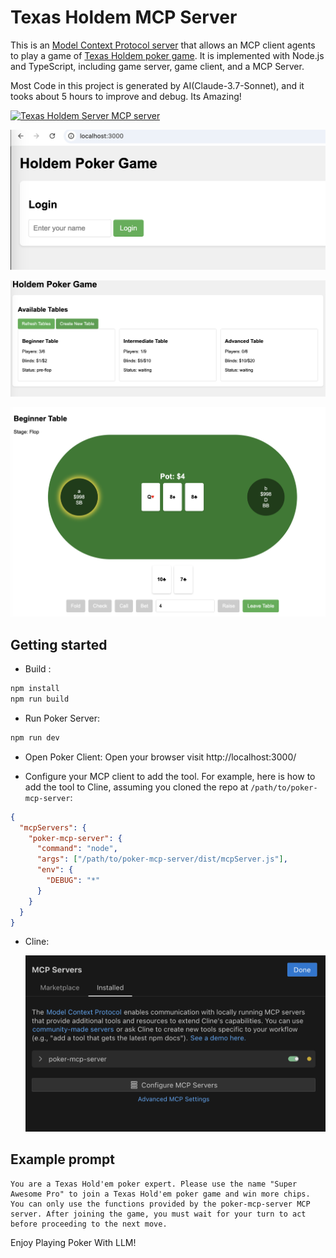 # Texas Holdem MCP Server

This is an [Model Context Protocol server](https://github.com/modelcontextprotocol/servers) that allows an MCP client agents to play a game of [Texas Holdem poker game](<https://simple.wikipedia.org/wiki/Texas_hold_%27em>). It is implemented with Node.js and TypeScript, including game server, game client, and a MCP Server.

Most Code in this project is generated by AI(Claude-3.7-Sonnet), and it tooks about 5 hours to improve and debug. Its Amazing!

<a href="https://glama.ai/mcp/servers/@freshlife001/mcp_poker">
  <img width="380" height="200" src="https://glama.ai/mcp/servers/@freshlife001/mcp_poker/badge" alt="Texas Holdem Server MCP server" />
</a>

![Screen capture](static/screen_01.png)

![Screen capture](static/screen_02.png)

![Screen capture](static/screen_03.png)

## Getting started

* Build :

```bash
npm install
npm run build
```

* Run Poker Server:

```bash
npm run dev
```

* Open Poker Client:
Open your browser visit http://localhost:3000/

- Configure your MCP client to add the tool. For example, here is how to add the tool to Cline, assuming you cloned the repo at `/path/to/poker-mcp-server`:

```JSON
{
  "mcpServers": {
    "poker-mcp-server": {
      "command": "node",
      "args": ["/path/to/poker-mcp-server/dist/mcpServer.js"],
      "env": {
        "DEBUG": "*"
      }
    }
  }
}
```

- Cline:

  ![Screenshot of install mcp server](static/add_tools.png)

## Example prompt

```
You are a Texas Hold'em poker expert. Please use the name "Super Awesome Pro" to join a Texas Hold'em poker game and win more chips. You can only use the functions provided by the poker-mcp-server MCP server. After joining the game, you must wait for your turn to act before proceeding to the next move.
```

Enjoy Playing Poker With LLM!